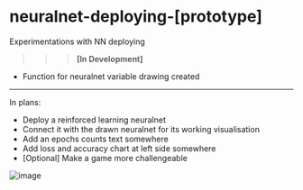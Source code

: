 # neuralnet-deploying-[prototype]
Experimentations with NN deploying

>>> <b>[In Development]</b>

* Function for neuralnet variable drawing created

___
In plans:
* Deploy a reinforced learning neuralnet
* Connect it with the drawn neuralnet for its working visualisation
* Add an epochs counts text somewhere
* Add loss and accuracy chart at left side somewhere
* [Optional] Make a game more challengeable

![image](https://user-images.githubusercontent.com/109345462/218879112-ac70ff1a-e356-48ea-a55b-55c1719071c9.png)


